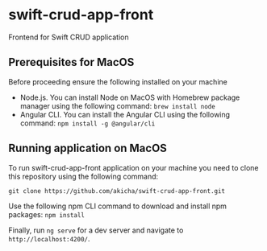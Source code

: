 # swift-crud-app-front

Frontend for Swift CRUD application

##  Prerequisites for MacOS

Before proceeding ensure the following installed on your machine

- Node.js. You can install Node on MacOS with Homebrew package manager using the following command: `brew install node`
- Angular CLI. You can install the Angular CLI using the following command: `npm install -g @angular/cli`


## Running application on MacOS

To run swift-crud-app-front application on your machine you need to clone this repository using the following command:

`git clone https://github.com/akicha/swift-crud-app-front.git`

Use the following npm CLI command to download and install npm packages:
`npm install`

Finally, run `ng serve` for a dev server and navigate to `http://localhost:4200/`.

